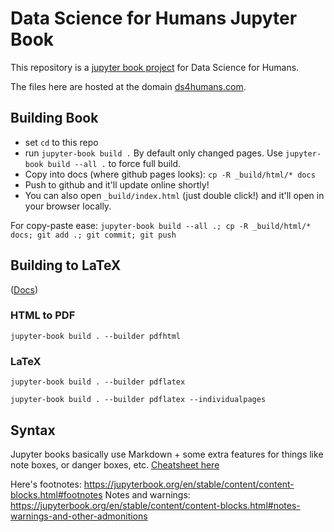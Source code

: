 # Data Science for Humans Jupyter Book

This repository is a [jupyter book project](https://jupyterbook.org/en/stable/intro.html)
for Data Science for Humans.

The files here are hosted at the domain [ds4humans.com](http://ds4humans.com).

## Building Book

- set `cd` to this repo
- run `jupyter-book build .` By default only changed pages. Use `jupyter-book build --all .` to force full build.
- Copy into docs (where github pages looks): `cp -R _build/html/* docs`
- Push to github and it'll update online shortly!
- You can also open `_build/index.html` (just double click!) and it'll open in your browser locally.

For copy-paste ease: `jupyter-book build --all .; cp -R _build/html/* docs; git add .; git commit; git push`

## Building to LaTeX

([Docs](https://jupyterbook.org/en/stable/advanced/pdf.html))

### HTML to PDF

`jupyter-book build . --builder pdfhtml`

### LaTeX

`jupyter-book build . --builder pdflatex`

`jupyter-book build . --builder pdflatex --individualpages`

## Syntax

Jupyter books basically use Markdown + some extra features for things like note boxes, or danger boxes, etc.
[Cheatsheet here](https://jupyterbook.org/en/stable/reference/cheatsheet.html)

Here's footnotes: <https://jupyterbook.org/en/stable/content/content-blocks.html#footnotes>
Notes and warnings: <https://jupyterbook.org/en/stable/content/content-blocks.html#notes-warnings-and-other-admonitions>
